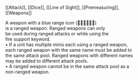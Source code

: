 [[Attack]], [[Dice]], [[Line of Sight]], [[Premeasuring]],  
[[Weapons]]

A weapon with a blue range icon (󲉬󲉭󲉮󲉯󲖀󲉰)  
is a ranged weapon. Ranged weapons can only  
be used during ranged attacks or while using the  
fire support keyword.  
• If a unit has multiple minis each using a ranged weapon,  
each ranged weapon with the same name must be added to  
the same attack pool. Ranged weapons with different names  
may be added to different attack pools.  
• A ranged weapon cannot be in the same attack pool as a  
non-ranged weapon.
